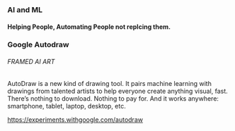 ### AI and ML
#### Helping People, Automating People not replcing them.

### Google Autodraw 
###### FRAMED AI ART<br>

AutoDraw is a new kind of drawing tool. It pairs machine learning with drawings from talented artists to help everyone create anything visual, fast. There’s nothing to download. Nothing to pay for. And it works anywhere: smartphone, tablet, laptop, desktop, etc. <br>

https://experiments.withgoogle.com/autodraw
